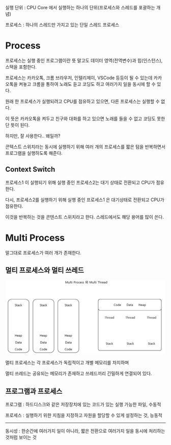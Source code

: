 실행 단위 : CPU Core 에서 실행하는 하나의 단위(프로세스와 스레드를 포괄하는 개념)

프로세스 : 하나의 스레드만 가지고 있는 단일 스레드 프로세스

# Process

프로세스는 실행 중인 프로그램이란 뜻 말고도 데이터 영역(전역변수)과 힙(인스턴스), 스택을 포함한다.

프로세스는 카카오톡, 크롬 브라우저, 인텔리제이, VSCode 등등이 될 수 있는데 카카오톡을 켜놓고 크롬을 통하여 노래도 듣고 코딩도 하고 여러가지 일을 동시에 할 수 있다.

원래 한 프로세스가 실행되려고 CPU를 점유하고 있으면, 다른 프로세스는 실행할 수 없다.

이 뜻은 카카오톡을 켜두고 친구와 대화를 하고 있으면 노래를 들을 수 없고 코딩도 못한단 뜻이 된다.

하지만, 잘 사용한다.. 왜일까?

콘텍스트 스위치라는 동시에 실행하기 위해 여러 개의 프로세스를 짧은 텀을 반복하면서 프로그램을 실행하도록 해준다.

## Context Switch

프로세스1 이 실행되기 위해 실행 중인 프로세스2는 대기 상태로 전환되고 CPU가 점유한다.

다시, 프로세스2를 실행하기 위해 실행 중인 프로세스1 은 대기상태로 전환되고 CPU가 점유한다.

이것을 반복하는 것을 콘텐스트 스위치라고 한다. 스레드에서도 해당 용어를 많이 쓴다.

# Multi Process

말그대로 프로세스가 여러 개가 존재한다.

## 멀티 프로세스와 멀티 쓰레드

<img src="https://github.com/Geol2/Today-I-Learned/blob/main/CS/images/ProcessThread.png">

멀티 프로세스는 각 프로세스가 독립적이고 개별 메모리를 차지하며

멀티 쓰레드는 공유되는 메모리가 존재하고 쓰레드끼리 긴밀하게 연결되어 있다.

## 프로그램과 프로세스

프로그램 : 하드디스크와 같은 저장장치에 있는 코드가 있는 실행 가능한 파일, 수동적

프로세스 : 실행하기 위한 지침을 지정하고 자원을 할당할 수 있게 설정하는 것, 능동적

-----

동시성 : 한순간에 여러가지 일이 아니라, 짧은 전환으로 여러가지 일을 동시에 처리하는 것처럼 보이는 것